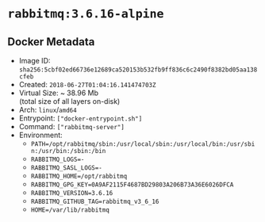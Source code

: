 # `rabbitmq:3.6.16-alpine`

## Docker Metadata

- Image ID: `sha256:5cbf02ed66736e12689ca520153b532fb9ff836c6c2490f8382bd05aa138cfeb`
- Created: `2018-06-27T01:04:16.141474703Z`
- Virtual Size: ~ 38.96 Mb  
  (total size of all layers on-disk)
- Arch: `linux`/`amd64`
- Entrypoint: `["docker-entrypoint.sh"]`
- Command: `["rabbitmq-server"]`
- Environment:
  - `PATH=/opt/rabbitmq/sbin:/usr/local/sbin:/usr/local/bin:/usr/sbin:/usr/bin:/sbin:/bin`
  - `RABBITMQ_LOGS=-`
  - `RABBITMQ_SASL_LOGS=-`
  - `RABBITMQ_HOME=/opt/rabbitmq`
  - `RABBITMQ_GPG_KEY=0A9AF2115F4687BD29803A206B73A36E6026DFCA`
  - `RABBITMQ_VERSION=3.6.16`
  - `RABBITMQ_GITHUB_TAG=rabbitmq_v3_6_16`
  - `HOME=/var/lib/rabbitmq`
